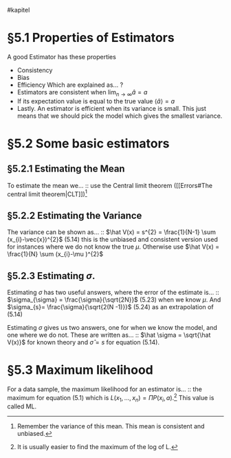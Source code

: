 #kapitel 
# §5.1 Properties of Estimators
A good Estimator has these properties
- Consistency
- Bias
- Efficiency
Which are explained as...
?
- Estimators are consistent when $\lim_{n \to \infty} â = a$
- If its expectation value is equal to the true value $\langle â \rangle = a$
- Lastly. An estimator is efficient when its variance is small. This just means that we should pick the model which gives the smallest variance.
# §5.2 Some basic estimators
## §5.2.1 Estimating the Mean
To estimate the mean we... :: use the Central limit theorem ([[Errors#The central limit theorem|CLT]])[^1]
<!--SR:!2023-04-02,26,270-->

## §5.2.2 Estimating the Variance
The variance can be shown as... :: $\hat V(x) = s^{2} = \frac{1}{N-1} \sum (x_{i}-\vec{x})^{2}$ (5.14) this is the unbiased and consistent version used for instances where we do not know the true $\mu$. Otherwise use $\hat V(x) = \frac{1}{N} \sum (x_{i}-\mu )^{2}$  
<!--SR:!2023-04-03,27,290-->

## §5.2.3 Estimating $\sigma$.
Estimating $\sigma$ has two useful answers, where the error of the estimate is... :: $\sigma_{\sigma} = \frac{\sigma}{\sqrt{2N}}$ (5.23) when we know $\mu$. And $\sigma_{s}= \frac{\sigma}{\sqrt{2(N -1)}}$ (5.24) as an extrapolation of (5.14)
<!--SR:!2023-04-07,31,294-->
Estimating $\sigma$ gives us two answers, one for when we know the model, and one where we do not. These are written as... :: $\hat \sigma = \sqrt{\hat V(x)}$ for known theory and $\hat\sigma = s$ for equation (5.14).
<!--SR:!2023-04-28,38,274-->

# §5.3 Maximum likelihood
For a data sample, the maximum likelihood for an estimator is... :: the maximum for equation (5.1) which is $L(x_{1},...,x_{n}) = \Pi P(x_{i}, a)$.[^2] This value is called ML.
<!--SR:!2023-04-05,29,290-->

[^1]: Remember the variance of this mean. This mean is consistent and unbiased.
[^2]: It is usually easier to find the maximum of the log of L.